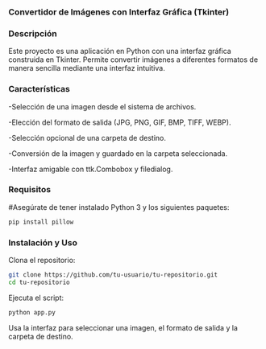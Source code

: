 ### **Convertidor de Imágenes con Interfaz Gráfica (Tkinter)**

### Descripción

Este proyecto es una aplicación en Python con una interfaz gráfica construida en Tkinter. Permite convertir imágenes a diferentes formatos de manera sencilla mediante una interfaz intuitiva.

### Características

-Selección de una imagen desde el sistema de archivos.

-Elección del formato de salida (JPG, PNG, GIF, BMP, TIFF, WEBP).

-Selección opcional de una carpeta de destino.

-Conversión de la imagen y guardado en la carpeta seleccionada.

-Interfaz amigable con ttk.Combobox y filedialog.

### Requisitos

#Asegúrate de tener instalado Python 3 y los siguientes paquetes:

```bash
pip install pillow
```
### Instalación y Uso

Clona el repositorio:
```bash
git clone https://github.com/tu-usuario/tu-repositorio.git
cd tu-repositorio
```
Ejecuta el script:
```bash
python app.py
```
Usa la interfaz para seleccionar una imagen, el formato de salida y la carpeta de destino.
